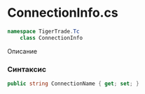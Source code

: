 
# ConnectionInfo.cs
```csharp
namespace TigerTrade.Tc  
    class ConnectionInfo
```

Описание

### Синтаксис
```csharp
public string ConnectionName { get; set; }
```
